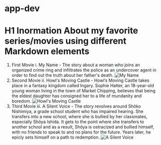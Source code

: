 # app-dev
# H1 Inormation About my favorite series/movies using different Markdown elements


1. First Movie
          i. My Name 
          - The story about a woman who joins an organized crime ring and infiltrates the police as an undercover agent in order to find out the truth about her father's             death.
            ![My Name](https://www.anime-internet.com/content/images/2021/10/my-name-netflix1.jpg) 
2. Second Movie
          ii. Howl's Moving Castle
          -  Howl’s Moving Castle takes place in a fantasy kingdom called Ingary. Sophie Hatter, an 18-year-old young woman living in the town of Market Chipping,                    believes that being the eldest daughter has consigned her to a life of mundanity and boredom.
             ![Howl's Moving Castle](https://i.postimg.cc/05HFKpH7/A5-ENIQ0-Xlmn-T.jpg)
3. Third Movie 
          iii. A Silent Voice
          - The story revolves around Shôko Nishimiya, a grade school student who has impaired hearing. She transfers into a new school, where she is bullied by her                 classmates, especially Shôya Ishida. It gets to the point where she transfers to another school and as a result, Shôya is ostracized and bullied himself,                 with no friends to speak to and no plans for the future. Years later, he epicly sets himself on a path to redemption.
            ![A Silent Voice](https://images-na.ssl-images-amazon.com/images/I/81fp8wUrHuL._RI_.jpg)
